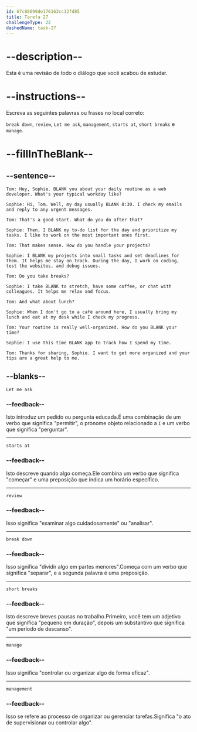 ```yaml
---
id: 67c88099de176163cc12fd85
title: Tarefa 27
challengeType: 22
dashedName: task-27
---
```


<!-- REVIEW -->

# --description--

Esta é uma revisão de todo o diálogo que você acabou de estudar.

# --instructions--

Escreva as seguintes palavras ou frases no local correto:

`break down`, `review`, `Let me ask`, `management`, `starts at`, `short breaks` e `manage`.

# --fillInTheBlank--

## --sentence--

`Tom: Hey, Sophie. BLANK you about your daily routine as a web developer. What's your typical workday like?`  

`Sophie: Hi, Tom. Well, my day usually BLANK 8:30. I check my emails and reply to any urgent messages.`  

`Tom: That's a good start. What do you do after that?`  

`Sophie: Then, I BLANK my to-do list for the day and prioritize my tasks. I like to work on the most important ones first.`  

`Tom: That makes sense. How do you handle your projects?`  

`Sophie: I BLANK my projects into small tasks and set deadlines for them. It helps me stay on track. During the day, I work on coding, test the websites, and debug issues.`  

`Tom: Do you take breaks?`  

`Sophie: I take BLANK to stretch, have some coffee, or chat with colleagues. It helps me relax and focus.`  

`Tom: And what about lunch?`  

`Sophie: When I don't go to a café around here, I usually bring my lunch and eat at my desk while I check my progress.`  

`Tom: Your routine is really well-organized. How do you BLANK your time?`  

`Sophie: I use this time BLANK app to track how I spend my time.`  

`Tom: Thanks for sharing, Sophie. I want to get more organized and your tips are a great help to me.`  

## --blanks--

`Let me ask`  

### --feedback--

Isto introduz um pedido ou pergunta educada.É uma combinação de um verbo que significa "permitir", o pronome objeto relacionado a `I` e um verbo que significa "perguntar".  

---

`starts at`  

### --feedback--

Isto descreve quando algo começa.Ele combina um verbo que significa "começar" e uma preposição que indica um horário específico.

---

`review`  

### --feedback--

Isso significa "examinar algo cuidadosamente" ou "analisar".

---

`break down`  

### --feedback--

Isso significa "dividir algo em partes menores".Começa com um verbo que significa "separar", e a segunda palavra é uma preposição.

---

`short breaks`  

### --feedback--

Isto descreve breves pausas no trabalho.Primeiro, você tem um adjetivo que significa "pequeno em duração", depois um substantivo que significa "um período de descanso".

---

`manage`  

### --feedback--

Isso significa "controlar ou organizar algo de forma eficaz".

---

`management`  

### --feedback--

Isso se refere ao processo de organizar ou gerenciar tarefas.Significa "o ato de supervisionar ou controlar algo".
